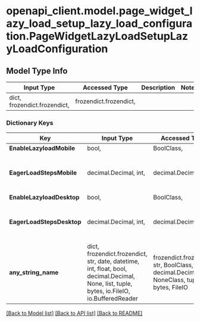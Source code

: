 # openapi_client.model.page_widget_lazy_load_setup_lazy_load_configuration.PageWidgetLazyLoadSetupLazyLoadConfiguration

## Model Type Info
Input Type | Accessed Type | Description | Notes
------------ | ------------- | ------------- | -------------
dict, frozendict.frozendict,  | frozendict.frozendict,  |  | 

### Dictionary Keys
Key | Input Type | Accessed Type | Description | Notes
------------ | ------------- | ------------- | ------------- | -------------
**EnableLazyloadMobile** | bool,  | BoolClass,  |  | [optional] 
**EagerLoadStepsMobile** | decimal.Decimal, int,  | decimal.Decimal,  |  | [optional] value must be a 32 bit integer
**EnableLazyloadDesktop** | bool,  | BoolClass,  |  | [optional] 
**EagerLoadStepsDesktop** | decimal.Decimal, int,  | decimal.Decimal,  |  | [optional] value must be a 32 bit integer
**any_string_name** | dict, frozendict.frozendict, str, date, datetime, int, float, bool, decimal.Decimal, None, list, tuple, bytes, io.FileIO, io.BufferedReader | frozendict.frozendict, str, BoolClass, decimal.Decimal, NoneClass, tuple, bytes, FileIO | any string name can be used but the value must be the correct type | [optional]

[[Back to Model list]](../../README.md#documentation-for-models) [[Back to API list]](../../README.md#documentation-for-api-endpoints) [[Back to README]](../../README.md)

